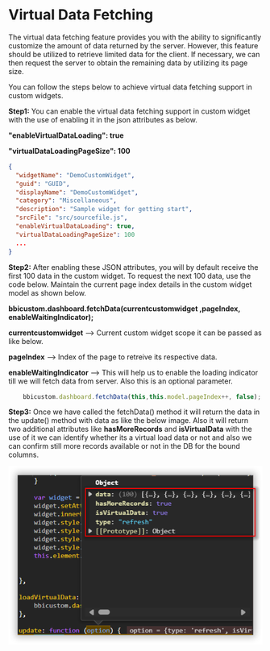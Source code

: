 # Virtual Data Fetching 

The virtual data fetching feature provides you with the ability to significantly customize the amount of data returned by the server. However, this feature should be utilized to retrieve limited data for the client. If necessary, we can then request the server to obtain the remaining data by utilizing its page size.

You can follow the steps below to achieve virtual data fetching support in custom widgets.

**Step1:** You can enable the virtual data fetching support in custom widget with the use of enabling it in the json attributes as below.

**"enableVirtualDataLoading": true**

**"virtualDataLoadingPageSize": 100**

```json
{
  "widgetName": "DemoCustomWidget",
  "guid": "GUID",
  "displayName": "DemoCustomWidget",
  "category": "Miscellaneous",
  "description": "Sample widget for getting start",
  "srcFile": "src/sourcefile.js",
  "enableVirtualDataLoading": true,
  "virtualDataLoadingPageSize": 100
  ...
}
```
**Step2:** After enabling these JSON attributes, you will by default receive the first 100 data in the custom widget. To request the next 100 data, use the code below. Maintain the current page index details in the custom widget model as shown below.

**bbicustom.dashboard.fetchData(currentcustomwidget ,pageIndex, enableWaitingIndicator);**

**currentcustomwidget** --> Current custom widget scope it can be passed as like below.

**pageIndex** --> Index of the page to retreive its respective data.

**enableWaitingIndicator** --> This will help us to enable the loading indicator till we will fetch data from server. Also this is an optional parameter.

```javascript
	bbicustom.dashboard.fetchData(this,this.model.pageIndex++, false);
```

**Step3:** Once we have called the fetchData() method it will return the data in the update() method with data as like the below image. Also it will return two additional attributes like **hasMoreRecords** and **isVirtualData** with the use of it we can identify whether its a virtual load data or not and also we can confirm still more records available or not in the DB for the bound columns.

![](images/VirtualDataReturn.png)
